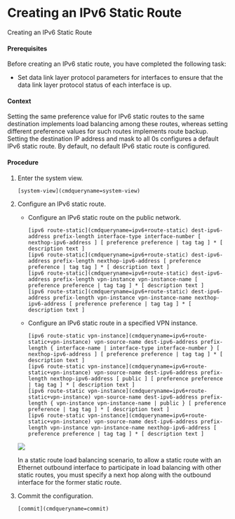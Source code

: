 Creating an IPv6 Static Route
=============================

Creating an IPv6 Static Route

#### Prerequisites

Before creating an IPv6 static route, you have completed the following task:

* Set data link layer protocol parameters for interfaces to ensure that the data link layer protocol status of each interface is up.

#### Context

Setting the same preference value for IPv6 static routes to the same destination implements load balancing among these routes, whereas setting different preference values for such routes implements route backup. Setting the destination IP address and mask to all 0s configures a default IPv6 static route. By default, no default IPv6 static route is configured.


#### Procedure

1. Enter the system view.
   
   
   ```
   [system-view](cmdqueryname=system-view)
   ```
2. Configure an IPv6 static route.
   
   
   * Configure an IPv6 static route on the public network.
     ```
     [ipv6 route-static](cmdqueryname=ipv6+route-static) dest-ipv6-address prefix-length interface-type interface-number [ nexthop-ipv6-address ] [ preference preference | tag tag ] * [ description text ]
     [ipv6 route-static](cmdqueryname=ipv6+route-static) dest-ipv6-address prefix-length nexthop-ipv6-address [ preference preference | tag tag ] * [ description text ]
     [ipv6 route-static](cmdqueryname=ipv6+route-static) dest-ipv6-address prefix-length vpn-instance vpn-instance-name [ preference preference | tag tag ] * [ description text ]
     [ipv6 route-static](cmdqueryname=ipv6+route-static) dest-ipv6-address prefix-length vpn-instance vpn-instance-name nexthop-ipv6-address [ preference preference | tag tag ] * [ description text ]
     ```
   * Configure an IPv6 static route in a specified VPN instance.
     ```
     [ipv6 route-static vpn-instance](cmdqueryname=ipv6+route-static+vpn-instance) vpn-source-name dest-ipv6-address prefix-length { interface-name | interface-type interface-number } [ nexthop-ipv6-address ] [ preference preference | tag tag ] * [ description text ]
     [ipv6 route-static vpn-instance](cmdqueryname=ipv6+route-static+vpn-instance) vpn-source-name dest-ipv6-address prefix-length nexthop-ipv6-address [ public ] [ preference preference | tag tag ] * [ description text ]
     [ipv6 route-static vpn-instance](cmdqueryname=ipv6+route-static+vpn-instance) vpn-source-name dest-ipv6-address prefix-length { vpn-instance vpn-instance-name | public } [ preference preference | tag tag ] * [ description text ]
     [ipv6 route-static vpn-instance](cmdqueryname=ipv6+route-static+vpn-instance) vpn-source-name dest-ipv6-address prefix-length vpn-instance vpn-instance-name nexthop-ipv6-address [ preference preference | tag tag ] * [ description text ]
     ```
   
   ![](public_sys-resources/note_3.0-en-us.png) 
   
   In a static route load balancing scenario, to allow a static route with an Ethernet outbound interface to participate in load balancing with other static routes, you must specify a next hop along with the outbound interface for the former static route.
3. Commit the configuration.
   
   
   ```
   [commit](cmdqueryname=commit)
   ```
